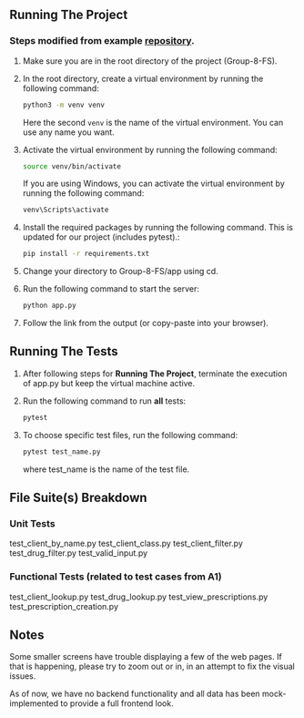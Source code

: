 ## Running The Project 
### Steps modified from example [repository](https://github.com/anwardr/Cisc327-F24/blob/343c0f056c658d28d902f44da12618a731def3ce/how-to-run.md).

1. Make sure you are in the root directory of the project (Group-8-FS).
2. In the root directory, create a virtual environment by running the following command:

    ```bash
    python3 -m venv venv
    ```
    Here the second `venv` is the name of the virtual environment. You can use any name you want.

3. Activate the virtual environment by running the following command:

    ```bash
    source venv/bin/activate 
    ```
    If you are using Windows, you can activate the virtual environment by running the following command:

    ```bash
    venv\Scripts\activate
    ```
4. Install the required packages by running the following command. This is updated for our project (includes pytest).:

    ```bash
    pip install -r requirements.txt
    ```
5. Change your directory to Group-8-FS/app using cd.
6. Run the following command to start the server:

    ```bash
    python app.py
    ```
7. Follow the link from the output (or copy-paste into your browser).
## Running The Tests 
1. After following steps for **Running The Project**, terminate the execution of app.py but keep the virtual machine active.

2. Run the following command to run **all** tests:
     ```bash
    pytest 
    ```
3. To choose specific test files, run the following command:
     ```bash
    pytest test_name.py
    ```
   where test_name is the name of the test file.

## File Suite(s) Breakdown
### Unit Tests
test_client_by_name.py
test_client_class.py
test_client_filter.py
test_drug_filter.py
test_valid_input.py

### Functional Tests (related to test cases from A1)
test_client_lookup.py
test_drug_lookup.py
test_view_prescriptions.py
test_prescription_creation.py


## Notes
Some smaller screens have trouble displaying a few of the web pages. If that is happening, please try to zoom out or in, in an attempt to fix the visual issues.

As of now, we have no backend functionality and all data has been mock-implemented to provide a full frontend look.
